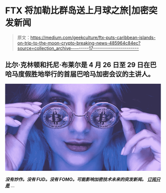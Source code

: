 # FTX 将加勒比群岛送上月球之旅|加密突发新闻

> 原文：<https://medium.com/geekculture/ftx-puts-caribbean-islands-on-trip-to-the-moon-crypto-breaking-news-485964c84ec?source=collection_archive---------17----------------------->

## **比尔·克林顿和托尼·布莱尔是 4 月 26 日至 29 日在巴哈马度假胜地举行的首届巴哈马加密会议的主讲人**。

![](img/d90007b8f0f0284067bb450d071eca53.png)

***没有炒作。没有 FUD。没有 FOMO。可能影响加密技术未来的突发新闻。*** [***订阅只是***](https://cryptofuturist.medium.com/membership) …
